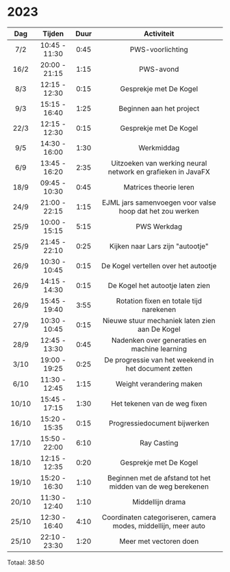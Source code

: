 # 2023

|  Dag  |    Tijden     | Duur |                           Activiteit                           |
|:-----:|:-------------:|:----:|:--------------------------------------------------------------:|
|  7/2  | 10:45 - 11:30 | 0:45 |                        PWS-voorlichting                        |
| 16/2  | 20:00 - 21:15 | 1:15 |                           PWS-avond                            |
|  8/3  | 12:15 - 12:30 | 0:15 |                     Gesprekje met De Kogel                     |
|  9/3  | 15:15 - 16:40 | 1:25 |                    Beginnen aan het project                    |
| 22/3  | 12:15 - 12:30 | 0:15 |                     Gesprekje met De Kogel                     |
|  9/5  | 14:30 - 16:00 | 1:30 |                           Werkmiddag                           |
|  6/9  | 13:45 - 16:20 | 2:35 |  Uitzoeken van werking neural network en grafieken in JavaFX   |
| 18/9  | 09:45 - 10:30 | 0:45 |                     Matrices theorie leren                     |
| 24/9  | 21:00 - 22:15 | 1:15 |    EJML jars samenvoegen voor valse hoop dat het zou werken    |
| 25/9  | 10:00 - 15:15 | 5:15 |                          PWS Werkdag                           |
| 25/9  | 21:45 - 22:10 | 0:25 |                Kijken naar Lars zijn "autootje"                |
| 26/9  | 10:30 - 10:45 | 0:15 |              De Kogel vertellen over het autootje              |
| 26/9  | 14:15 - 14:30 | 0:15 |                De Kogel het autootje laten zien                |
| 26/9  | 15:45 - 19:40 | 3:55 |            Rotation fixen en totale tijd narekenen             |
| 27/9  | 10:30 - 10:45 | 0:15 |         Nieuwe stuur mechaniek laten zien aan De Kogel         |
| 28/9  | 12:45 - 13:30 | 0:45 |          Nadenken over generaties en machine learning          |
| 3/10  | 19:00 - 19:25 | 0:25 |      De progressie van het weekend in het document zetten      |
| 6/10  | 11:30 - 12:45 | 1:15 |                    Weight verandering maken                    |
| 10/10 | 15:45 - 17:15 | 1:30 |                  Het tekenen van de weg fixen                  |
| 16/10 | 15:20 - 15:35 | 0:15 |                  Progressiedocument bijwerken                  |
| 17/10 | 15:50 - 22:00 | 6:10 |                          Ray Casting                           |
| 18/10 | 12:15 - 12:35 | 0:20 |                     Gesprekje met De Kogel                     |
| 19/10 | 15:20 - 16:30 | 1:10 |  Beginnen met de afstand tot het midden van de weg berekenen   |
| 20/10 | 11:30 - 12:40 | 1:10 |                        Middellijn drama                        |
| 25/10 | 12:30 - 16:40 | 4:10 | Coordinaten categoriseren, camera modes, middellijn, meer auto |
| 25/10 | 22:10 - 23:30 | 1:20 |                     Meer met vectoren doen                     |

Totaal: 38:50